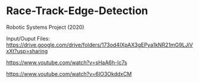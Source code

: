 # Race-Track-Edge-Detection
Robotic Systems Project (2020)


Input/Ouput Files: https://drive.google.com/drive/folders/173od4IXpAX3gEPya1kNR21mG9LJiVxXt?usp=sharing

https://www.youtube.com/watch?v=sHaA6h-Ic7s

https://www.youtube.com/watch?v=6IO3OkddxCM
